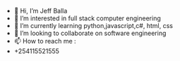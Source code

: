 - 👋 Hi, I’m Jeff Balla
- 👀 I’m interested in full stack computer engineering
- 🌱 I’m currently learning python,javascript,c#, html, css
- 💞️ I’m looking to collaborate on software engineering
- 📫 How to reach me :
-   +254115521555

<!---
b-alla/b-alla is a ✨ special ✨ repository because its `README.md` (this file) appears on your GitHub profile.
You can click the Preview link to take a look at your changes.
--->
